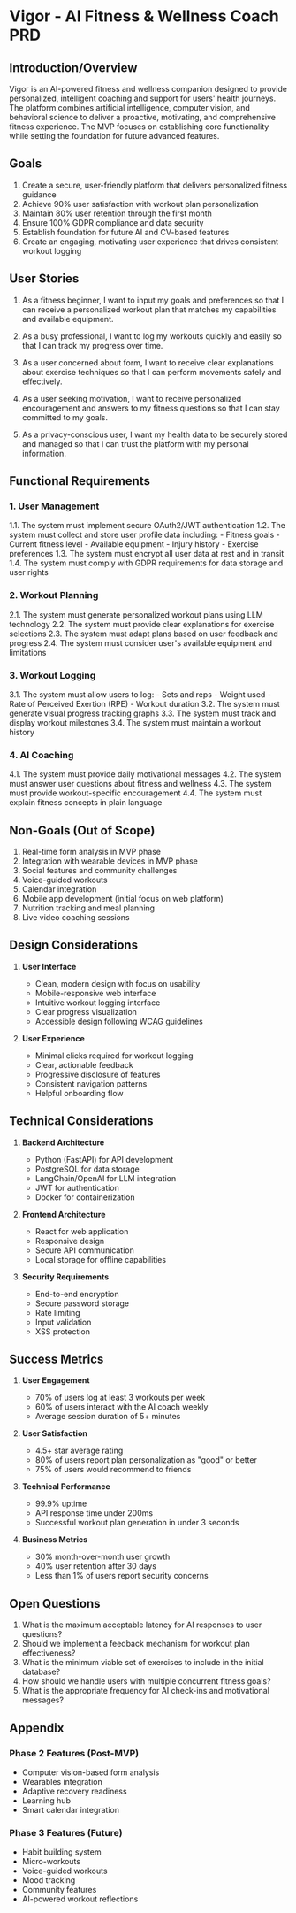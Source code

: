 # Vigor - AI Fitness & Wellness Coach PRD

## Introduction/Overview

Vigor is an AI-powered fitness and wellness companion designed to provide personalized, intelligent coaching and support for users' health journeys. The platform combines artificial intelligence, computer vision, and behavioral science to deliver a proactive, motivating, and comprehensive fitness experience. The MVP focuses on establishing core functionality while setting the foundation for future advanced features.

## Goals

1. Create a secure, user-friendly platform that delivers personalized fitness guidance
2. Achieve 90% user satisfaction with workout plan personalization
3. Maintain 80% user retention through the first month
4. Ensure 100% GDPR compliance and data security
5. Establish foundation for future AI and CV-based features
6. Create an engaging, motivating user experience that drives consistent workout logging

## User Stories

1. As a fitness beginner, I want to input my goals and preferences so that I can receive a personalized workout plan that matches my capabilities and available equipment.

2. As a busy professional, I want to log my workouts quickly and easily so that I can track my progress over time.

3. As a user concerned about form, I want to receive clear explanations about exercise techniques so that I can perform movements safely and effectively.

4. As a user seeking motivation, I want to receive personalized encouragement and answers to my fitness questions so that I can stay committed to my goals.

5. As a privacy-conscious user, I want my health data to be securely stored and managed so that I can trust the platform with my personal information.

## Functional Requirements

### 1. User Management
1.1. The system must implement secure OAuth2/JWT authentication
1.2. The system must collect and store user profile data including:
    - Fitness goals
    - Current fitness level
    - Available equipment
    - Injury history
    - Exercise preferences
1.3. The system must encrypt all user data at rest and in transit
1.4. The system must comply with GDPR requirements for data storage and user rights

### 2. Workout Planning
2.1. The system must generate personalized workout plans using LLM technology
2.2. The system must provide clear explanations for exercise selections
2.3. The system must adapt plans based on user feedback and progress
2.4. The system must consider user's available equipment and limitations

### 3. Workout Logging
3.1. The system must allow users to log:
    - Sets and reps
    - Weight used
    - Rate of Perceived Exertion (RPE)
    - Workout duration
3.2. The system must generate visual progress tracking graphs
3.3. The system must track and display workout milestones
3.4. The system must maintain a workout history

### 4. AI Coaching
4.1. The system must provide daily motivational messages
4.2. The system must answer user questions about fitness and wellness
4.3. The system must provide workout-specific encouragement
4.4. The system must explain fitness concepts in plain language

## Non-Goals (Out of Scope)

1. Real-time form analysis in MVP phase
2. Integration with wearable devices in MVP phase
3. Social features and community challenges
4. Voice-guided workouts
5. Calendar integration
6. Mobile app development (initial focus on web platform)
7. Nutrition tracking and meal planning
8. Live video coaching sessions

## Design Considerations

1. **User Interface**
   - Clean, modern design with focus on usability
   - Mobile-responsive web interface
   - Intuitive workout logging interface
   - Clear progress visualization
   - Accessible design following WCAG guidelines

2. **User Experience**
   - Minimal clicks required for workout logging
   - Clear, actionable feedback
   - Progressive disclosure of features
   - Consistent navigation patterns
   - Helpful onboarding flow

## Technical Considerations

1. **Backend Architecture**
   - Python (FastAPI) for API development
   - PostgreSQL for data storage
   - LangChain/OpenAI for LLM integration
   - JWT for authentication
   - Docker for containerization

2. **Frontend Architecture**
   - React for web application
   - Responsive design
   - Secure API communication
   - Local storage for offline capabilities

3. **Security Requirements**
   - End-to-end encryption
   - Secure password storage
   - Rate limiting
   - Input validation
   - XSS protection

## Success Metrics

1. **User Engagement**
   - 70% of users log at least 3 workouts per week
   - 60% of users interact with the AI coach weekly
   - Average session duration of 5+ minutes

2. **User Satisfaction**
   - 4.5+ star average rating
   - 80% of users report plan personalization as "good" or better
   - 75% of users would recommend to friends

3. **Technical Performance**
   - 99.9% uptime
   - API response time under 200ms
   - Successful workout plan generation in under 3 seconds

4. **Business Metrics**
   - 30% month-over-month user growth
   - 40% user retention after 30 days
   - Less than 1% of users report security concerns

## Open Questions

1. What is the maximum acceptable latency for AI responses to user questions?
2. Should we implement a feedback mechanism for workout plan effectiveness?
3. What is the minimum viable set of exercises to include in the initial database?
4. How should we handle users with multiple concurrent fitness goals?
5. What is the appropriate frequency for AI check-ins and motivational messages?

## Appendix

### Phase 2 Features (Post-MVP)
- Computer vision-based form analysis
- Wearables integration
- Adaptive recovery readiness
- Learning hub
- Smart calendar integration

### Phase 3 Features (Future)
- Habit building system
- Micro-workouts
- Voice-guided workouts
- Mood tracking
- Community features
- AI-powered workout reflections
